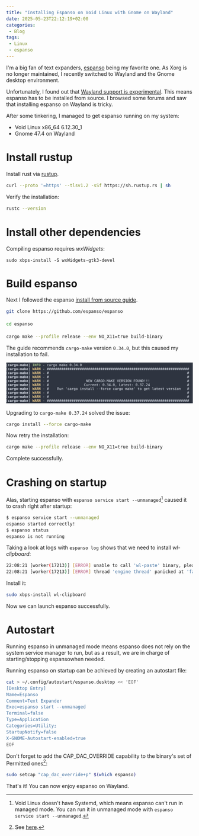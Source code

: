 ```yaml
---
title: "Installing Espanso on Void Linux with Gnome on Wayland"
date: 2025-05-23T22:12:19+02:00
categories: 
 - Blog
tags: 
 - Linux
 - espanso
---
```


I'm a big fan of text expanders, [espanso](https://espanso.org/) being my favorite one. As Xorg is no longer maintained, I recently switched to Wayland and the Gnome desktop environment.

Unfortunately, I found out that [Wayland support is experimental](https://espanso.org/docs/install/linux/#install-on-wayland). This means espanso has to be installed from source. I browsed some forums and saw that installing espanso on Wayland is tricky.

After some tinkering, I managed to get espanso running on my system:
* Void Linux x86_64 6.12.30_1
* Gnome 47.4 on Wayland

# Install rustup

Install rust via [rustup](https://www.rust-lang.org/tools/install).

```sh
curl --proto '=https' --tlsv1.2 -sSf https://sh.rustup.rs | sh
```

Verify the installation:

```sh
rustc --version
```

# Install other dependencies

Compiling espanso requires *wxWidgets*:

```
sudo xbps-install -S wxWidgets-gtk3-devel
```

# Build espanso

Next I followed the espanso [install from source guide](https://espanso.org/docs/install/linux/#wayland-compile).

```sh
git clone https://github.com/espanso/espanso

cd espanso

cargo make --profile release --env NO_X11=true build-binary 
```

The guide recommends `cargo-make` version `0.34.0`, but this caused my installation to fail. 

![](cargo-upgrade.png)

Upgrading to `cargo-make 0.37.24` solved the issue:

```sh
cargo install --force cargo-make
```

Now retry the installation:

```sh
cargo make --profile release --env NO_X11=true build-binary
```

Complete successfully.

# Crashing on startup

Alas, starting espanso with `espanso service start --unmanaged`[^1] caused it to crash right after startup:  

```sh
$ espanso service start --unmanaged
espanso started correctly!
$ espanso status
espanso is not running
```

Taking a look at logs with `espanso log` shows that we need to install *wl-clipboard*:

```sh
22:08:21 [worker(17213)] [ERROR] unable to call 'wl-paste' binary, please install the wl-clipboard package.
22:08:21 [worker(17213)] [ERROR] thread 'engine thread' panicked at 'failed to initialize clipboard module: wl-clipboard binaries are missing': espanso/src/cli/worker/engine/mod.rs:193
```

Install it:

```sh
sudo xbps-install wl-clipboard
```

Now we can launch espanso successfully.

# Autostart

Running espanso in unmanaged mode means espanso does not rely on the system service manager to run, but as a result, we are in charge of starting/stopping espansowhen needed.

Running espanso on startup can be achieved by creating an autostart file:

```sh
cat > ~/.config/autostart/espanso.desktop << 'EOF'
[Desktop Entry]
Name=Espanso
Comment=Text Expander
Exec=espanso start --unmanaged
Terminal=false
Type=Application
Categories=Utility;
StartupNotify=false
X-GNOME-Autostart-enabled=true
EOF
```

Don't forget to add the CAP_DAC_OVERRIDE capability to the binary's set of Permitted ones[^2]:

```sh
sudo setcap "cap_dac_override+p" $(which espanso)
```

That's it! You can now enjoy espanso on Wayland.

[^1]: Void Linux doesn't have Systemd, which means espanso can't run in managed mode. You can run it in unmanaged mode with `espanso service start --unmanaged`.
[^2]: See [here](https://espanso.org/docs/install/linux/#adding-the-required-capabilities).
